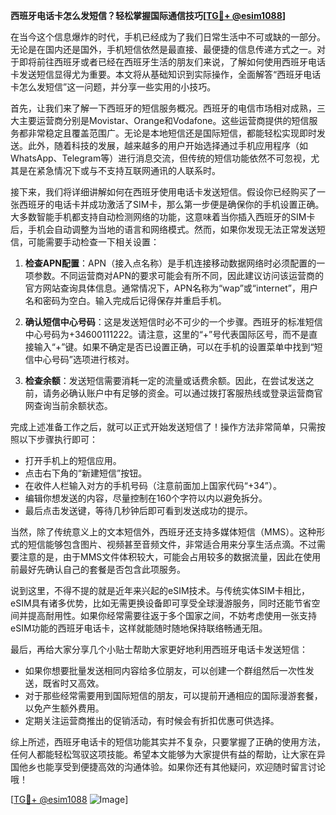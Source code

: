 **西班牙电话卡怎么发短信？轻松掌握国际通信技巧[[TG💪+ @esim1088](https://t.me/s/esim1088)]**

在当今这个信息爆炸的时代，手机已经成为了我们日常生活中不可或缺的一部分。无论是在国内还是国外，手机短信依然是最直接、最便捷的信息传递方式之一。对于即将前往西班牙或者已经在西班牙生活的朋友们来说，了解如何使用西班牙电话卡发送短信显得尤为重要。本文将从基础知识到实际操作，全面解答“西班牙电话卡怎么发短信”这一问题，并分享一些实用的小技巧。

首先，让我们来了解一下西班牙的短信服务概况。西班牙的电信市场相对成熟，三大主要运营商分别是Movistar、Orange和Vodafone。这些运营商提供的短信服务都非常稳定且覆盖范围广。无论是本地短信还是国际短信，都能轻松实现即时发送。此外，随着科技的发展，越来越多的用户开始选择通过手机应用程序（如WhatsApp、Telegram等）进行消息交流，但传统的短信功能依然不可忽视，尤其是在紧急情况下或与不支持互联网通讯的人联系时。

接下来，我们将详细讲解如何在西班牙使用电话卡发送短信。假设你已经购买了一张西班牙的电话卡并成功激活了SIM卡，那么第一步便是确保你的手机设置正确。大多数智能手机都支持自动检测网络的功能，这意味着当你插入西班牙的SIM卡后，手机会自动调整为当地的语言和网络模式。然而，如果你发现无法正常发送短信，可能需要手动检查一下相关设置：

1. **检查APN配置**：APN（接入点名称）是手机连接移动数据网络时必须配置的一项参数。不同运营商对APN的要求可能会有所不同，因此建议访问该运营商的官方网站查询具体信息。通常情况下，APN名称为“wap”或“internet”，用户名和密码为空白。输入完成后记得保存并重启手机。

2. **确认短信中心号码**：这是发送短信时必不可少的一个步骤。西班牙的标准短信中心号码为+34600111222。请注意，这里的“+”号代表国际区号，而不是直接输入“+”键。如果不确定是否已设置正确，可以在手机的设置菜单中找到“短信中心号码”选项进行核对。

3. **检查余额**：发送短信需要消耗一定的流量或话费余额。因此，在尝试发送之前，请务必确认账户中有足够的资金。可以通过拨打客服热线或登录运营商官网查询当前余额状态。

完成上述准备工作之后，就可以正式开始发送短信了！操作方法非常简单，只需按照以下步骤执行即可：
- 打开手机上的短信应用。
- 点击右下角的“新建短信”按钮。
- 在收件人栏输入对方的手机号码（注意前面加上国家代码“+34”）。
- 编辑你想发送的内容，尽量控制在160个字符以内以避免拆分。
- 最后点击发送键，等待几秒钟后即可看到发送成功的提示。

当然，除了传统意义上的文本短信外，西班牙还支持多媒体短信（MMS）。这种形式的短信能够包含图片、视频甚至音频文件，非常适合用来分享生活点滴。不过需要注意的是，由于MMS文件体积较大，可能会占用较多的数据流量，因此在使用前最好先确认自己的套餐是否包含此项服务。

说到这里，不得不提的就是近年来兴起的eSIM技术。与传统实体SIM卡相比，eSIM具有诸多优势，比如无需更换设备即可享受全球漫游服务，同时还能节省空间并提高耐用性。如果你经常需要往返于多个国家之间，不妨考虑使用一张支持eSIM功能的西班牙电话卡，这样就能随时随地保持联络畅通无阻。

最后，再给大家分享几个小贴士帮助大家更好地利用西班牙电话卡发送短信：
- 如果你想要批量发送相同内容给多位朋友，可以创建一个群组然后一次性发送，既省时又高效。
- 对于那些经常需要用到国际短信的朋友，可以提前开通相应的国际漫游套餐，以免产生额外费用。
- 定期关注运营商推出的促销活动，有时候会有折扣优惠可供选择。

综上所述，西班牙电话卡的短信功能其实并不复杂，只要掌握了正确的使用方法，任何人都能轻松驾驭这项技能。希望本文能够为大家提供有益的帮助，让大家在异国他乡也能享受到便捷高效的沟通体验。如果你还有其他疑问，欢迎随时留言讨论哦！

[[TG💪+ @esim1088](https://t.me/s/esim1088) ![Image](https://i.postimg.cc/4NQfJmqS/Snipaste-2025-05-13-00-14-12.png)]